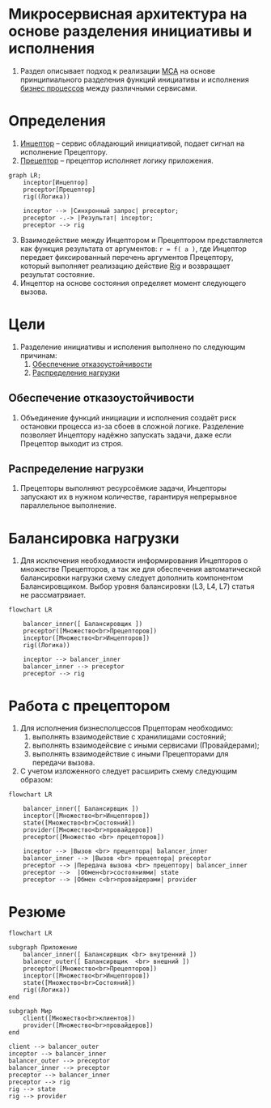 # Микросервисная архитектура на основе разделения инициативы и исполнения

1. Раздел описывает подход к реализации [МСА](./glossary/МСА.md) на основе 
принципиального разделения функций инициативы и исполнения [бизнес 
процессов](./glossary/Бизнеспроцесс.md) между различными сервисами.

# Определения

1. [Инцептор](./glossary/Инцептор.md) – сервис обладающий инициативой, подает сигнал на 
исполнение Прецептору.
0. [Прецептор](./glossary/Прецептор.md) – прецептор исполняет логику приложения.

```mermaid
graph LR;
    inceptor[Инцептор]
    preceptor[Прецептор]
    rig((Логика))

    inceptor --> |Синхронный запрос| preceptor;
    preceptor -.-> |Результат| inceptor;
    preceptor --> rig
```

3. Взаимодействие между Инцептором и Прецептором представляется как функция 
результата от аргументов: ```r = f( a )```, где Инцептор передает фиксированный 
перечень аргументов Прецептору, который выполняет реализацию действие 
[Rig](./glossary/Rig.md) и возвращает результат состояние.
4. Инцептор на основе состояния определяет момент следующего вызова.

# Цели

1. Разделение инициативы и исполения выполнено по следующим причинам:
    1. [Обеспечение отказоустойчивости](#Обеспечение-отказоустойчивости)
    2. [Распределение нагрузки](#Распределение-нагрузки)

## Обеспечение отказоустойчивости

1. Объединение функций инициации и исполнения создаёт риск остановки процесса 
из-за сбоев в сложной логике. Разделение позволяет Инцептору надёжно запускать 
задачи, даже если Прецептор выходит из строя.

## Распределение нагрузки 

1. Прецепторы выполняют ресурсоёмкие задачи, Инцепторы запускают их в нужном 
количестве, гарантируя непрерывное параллельное выполнение.

# Балансировка нагрузки

1. Для исключения необходмиости информирования Инцепторов о множестве 
Прецепторов, а так же для обеспечения автоматической балансировки нагрузки схему 
следует дополнить компонентом Балансировщиком. Выбор уровня балансировки (L3, 
L4, L7) статья не рассматрвиает.


```mermaid
flowchart LR

    balancer_inner([ Балансировщик ])
    preceptor([Множество<br>Прецепторов])
    inceptor([Множество<br>Инцепторов])
    rig((Логика))

    inceptor --> balancer_inner
    balancer_inner --> preceptor
    preceptor --> rig
```

# Работа c прецептором

1. Для исполнения бизнесполцессов Прцепторам необходимо:
    1. выполнять взаимодействие с хранилищами состояний;
    0. выполнять взаимодейсвие с иными сервисами (Провайдерами);
    0. выполнять взаимодействие с иными Прецепторами для передачи вызова.
2. С учетом изложенного следует расширить схему следующим образом:

```mermaid
flowchart LR

    balancer_inner([ Балансирвщик ])
    inceptor([Множество<br>Инцепторов])
    state([Множество<br>Состояний])   
    provider([Множество<br>провайдеров]) 
    preceptor([Множество <br> прецепторов])

    inceptor --> |Вызов <br> прецептора| balancer_inner
    balancer_inner --> |Вызов <br> прецептора| preceptor
    preceptor --> |Передача вызова <br> прецептору| balancer_inner
    preceptor -->  |Обмен<br>состояниями| state
    preceptor --> |Обмен c<br>провайдерами| provider
```


# Резюме


```mermaid
flowchart LR

subgraph Приложение
    balancer_inner([ Балансирвщик <br> внутренний ])
    balancer_outer([ Балансирвщик  <br> внешний ])
    preceptor([Множество<br>Прецепторов])
    inceptor([Множество<br>Инцепторов])
    state([Множество<br>Состояний])   
    rig((Логика))
end

subgraph Мир
    client([Множество<br>клиентов])   
    provider([Множество<br>провайдеров])   
end

client --> balancer_outer
inceptor --> balancer_inner
balancer_outer --> preceptor
balancer_inner --> preceptor
preceptor --> balancer_inner
preceptor --> rig
rig --> state
rig --> provider
```
